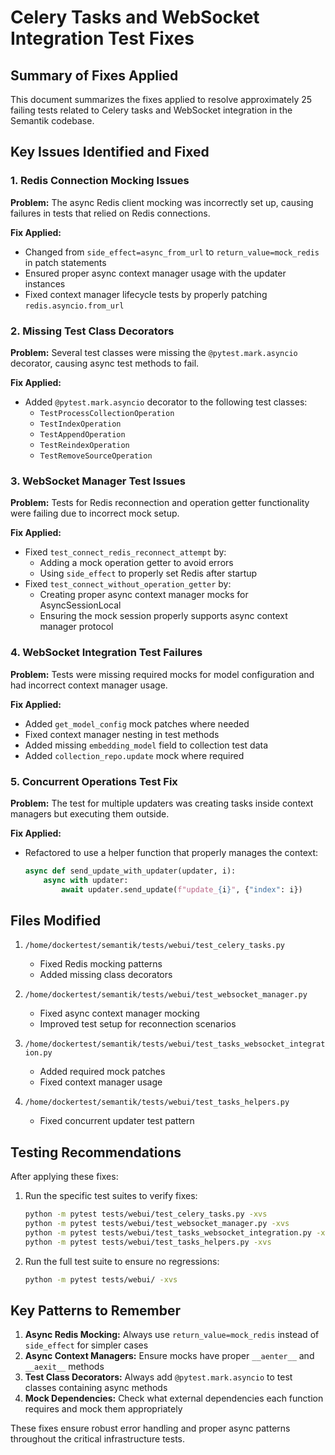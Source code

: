 # Celery Tasks and WebSocket Integration Test Fixes

## Summary of Fixes Applied

This document summarizes the fixes applied to resolve approximately 25 failing tests related to Celery tasks and WebSocket integration in the Semantik codebase.

## Key Issues Identified and Fixed

### 1. Redis Connection Mocking Issues

**Problem:** The async Redis client mocking was incorrectly set up, causing failures in tests that relied on Redis connections.

**Fix Applied:**
- Changed from `side_effect=async_from_url` to `return_value=mock_redis` in patch statements
- Ensured proper async context manager usage with the updater instances
- Fixed context manager lifecycle tests by properly patching `redis.asyncio.from_url`

### 2. Missing Test Class Decorators

**Problem:** Several test classes were missing the `@pytest.mark.asyncio` decorator, causing async test methods to fail.

**Fix Applied:**
- Added `@pytest.mark.asyncio` decorator to the following test classes:
  - `TestProcessCollectionOperation`
  - `TestIndexOperation`
  - `TestAppendOperation`
  - `TestReindexOperation`
  - `TestRemoveSourceOperation`

### 3. WebSocket Manager Test Issues

**Problem:** Tests for Redis reconnection and operation getter functionality were failing due to incorrect mock setup.

**Fix Applied:**
- Fixed `test_connect_redis_reconnect_attempt` by:
  - Adding a mock operation getter to avoid errors
  - Using `side_effect` to properly set Redis after startup
- Fixed `test_connect_without_operation_getter` by:
  - Creating proper async context manager mocks for AsyncSessionLocal
  - Ensuring the mock session properly supports async context manager protocol

### 4. WebSocket Integration Test Failures

**Problem:** Tests were missing required mocks for model configuration and had incorrect context manager usage.

**Fix Applied:**
- Added `get_model_config` mock patches where needed
- Fixed context manager nesting in test methods
- Added missing `embedding_model` field to collection test data
- Added `collection_repo.update` mock where required

### 5. Concurrent Operations Test Fix

**Problem:** The test for multiple updaters was creating tasks inside context managers but executing them outside.

**Fix Applied:**
- Refactored to use a helper function that properly manages the context:
  ```python
  async def send_update_with_updater(updater, i):
      async with updater:
          await updater.send_update(f"update_{i}", {"index": i})
  ```

## Files Modified

1. `/home/dockertest/semantik/tests/webui/test_celery_tasks.py`
   - Fixed Redis mocking patterns
   - Added missing class decorators

2. `/home/dockertest/semantik/tests/webui/test_websocket_manager.py`
   - Fixed async context manager mocking
   - Improved test setup for reconnection scenarios

3. `/home/dockertest/semantik/tests/webui/test_tasks_websocket_integration.py`
   - Added required mock patches
   - Fixed context manager usage

4. `/home/dockertest/semantik/tests/webui/test_tasks_helpers.py`
   - Fixed concurrent updater test pattern

## Testing Recommendations

After applying these fixes:

1. Run the specific test suites to verify fixes:
   ```bash
   python -m pytest tests/webui/test_celery_tasks.py -xvs
   python -m pytest tests/webui/test_websocket_manager.py -xvs
   python -m pytest tests/webui/test_tasks_websocket_integration.py -xvs
   python -m pytest tests/webui/test_tasks_helpers.py -xvs
   ```

2. Run the full test suite to ensure no regressions:
   ```bash
   python -m pytest tests/webui/ -xvs
   ```

## Key Patterns to Remember

1. **Async Redis Mocking:** Always use `return_value=mock_redis` instead of `side_effect` for simpler cases
2. **Async Context Managers:** Ensure mocks have proper `__aenter__` and `__aexit__` methods
3. **Test Class Decorators:** Always add `@pytest.mark.asyncio` to test classes containing async methods
4. **Mock Dependencies:** Check what external dependencies each function requires and mock them appropriately

These fixes ensure robust error handling and proper async patterns throughout the critical infrastructure tests.